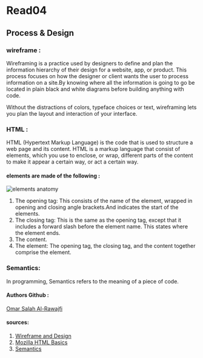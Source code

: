 # Read04

## Process & Design

### wireframe :
Wireframing is a practice used by designers to define and plan the information hierarchy of their design for a website, app, or product. This process focuses on how the designer or client wants the user to process information on a site.By knowing where all the information is going to go be located in plain black and white diagrams before building anything with code.

Without the distractions of colors, typeface choices or text, wireframing lets you plan the layout and interaction of your interface.


### HTML :

HTML (Hypertext Markup Language) is the code that is used to structure a web page and its content. HTML is a markup language that consist of elements, which you use to enclose, or wrap, different parts of the content to make it appear a certain way, or act a certain way.

#### elements are made of the following :

![elements anatomy](https://developer.mozilla.org/en-US/docs/Learn/Getting_started_with_the_web/HTML_basics/grumpy-cat-small.png)

1. The opening tag: This consists of the name of the element, wrapped in opening and closing angle brackets.And indicates the start of the elements.
2. The closing tag: This is the same as the opening tag, except that it includes a forward slash before the element name. This states where the element ends.
3. The content.
4. The element: The opening tag, the closing tag, and the content together comprise the element.

### Semantics:

In programming, Semantics refers to the meaning of a piece of code.

#### Authors Github :
[Omar Salah Al-Rawajfi](https://github.com/omar-rawajfi)


#### sources:
1. [Wireframe and Design](https://careerfoundry.com/en/blog/ux-design/how-to-create-your-first-wireframe)
2. [Mozilla HTML Basics](https://developer.mozilla.org/en-US/docs/Glossary/Semantics) 
3. [Semantics](https://developer.mozilla.org/en-US/docs/Glossary/Semantics)
